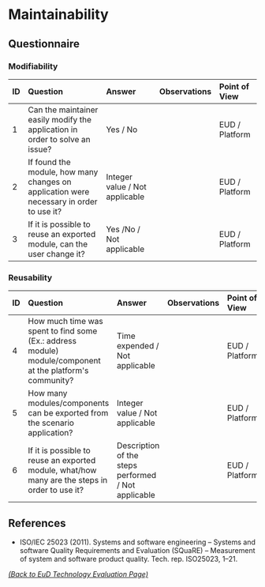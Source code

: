 # Maintainability

## Questionnaire

### Modifiability

| ID | Question | Answer | Observations | Point of View |
|:---|:----------------------------------------------------|:------------------|:------------------|:-----------------|
| 1 | Can the maintainer easily modify the application in order to solve an issue? | Yes / No |  | EUD / Platform |
| 2 | If found the module, how many changes on application were necessary in order to use it? | Integer value / Not applicable |  | EUD / Platform |
| 3 | If it is possible to reuse an exported module, can the user change it? | Yes /No / Not applicable |  | EUD / Platform |

### Reusability

| ID | Question | Answer | Observations | Point of View |
|:---|:----------------------------------------------------|:------------------|:------------------|:-----------------|
| 4 | How much time was spent to find some (Ex.: address module) module/component at the platform's community? | Time expended / Not applicable |  | EUD / Platform |
| 5 | How many modules/components can be exported from the scenario application? | Integer value / Not applicable |  | EUD / Platform |
| 6 | If it is possible to reuse an exported module, what/how many are the steps in order to use it? | Description of the steps performed / Not applicable |  | EUD / Platform |

## References

* ISO/IEC 25023 (2011). Systems and software engineering – Systems and software Quality Requirements and Evaluation
(SQuaRE) – Measurement of system and software product quality. Tech. rep. ISO25023, 1–21.

_[(Back to EuD Technology Evaluation Page)](../eud_technology_evaluation)_
